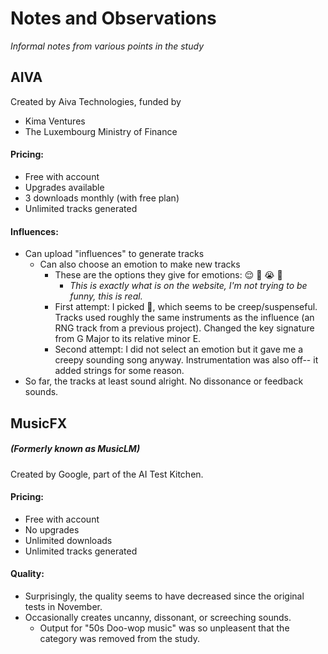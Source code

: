 # Notes and Observations
*Informal notes from various points in the study*
## AIVA
Created by Aiva Technologies, funded by
- Kima Ventures
- The Luxembourg Ministry of Finance

#### Pricing:
- Free with account
- Upgrades available
- 3 downloads monthly (with free plan)
- Unlimited tracks generated

#### Influences:
- Can upload "influences" to generate tracks
  - Can also choose an emotion to make new tracks
    - These are the options they give for emotions: 😌 🥳 😭 😬
      - *This is exactly what is on the website, I'm not trying to be funny, this is real.*
    - First attempt: I picked 😬, which seems to be creep/suspenseful. Tracks used roughly the same instruments as the influence (an RNG track from a previous project). Changed the key signature from G Major to its relative minor E. 
    - Second attempt: I did not select an emotion but it gave me a creepy sounding song anyway. Instrumentation was also off-- it added strings for some reason.
- So far, the tracks at least sound alright. No dissonance or feedback sounds.


## MusicFX
##### (Formerly known as MusicLM)
Created by Google, part of the AI Test Kitchen. 

#### Pricing:
- Free with account
- No upgrades
- Unlimited downloads
- Unlimited tracks generated

#### Quality:
- Surprisingly, the quality seems to have decreased since the original tests in November.
- Occasionally creates uncanny, dissonant, or screeching sounds.
  - Output for "50s Doo-wop music" was so unpleasent that the category was removed from the study.
